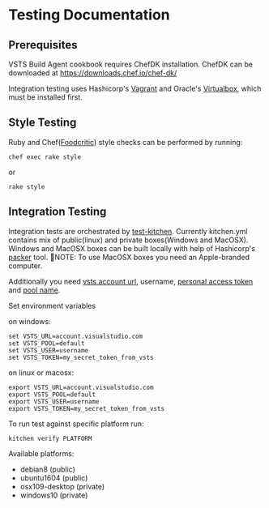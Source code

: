 # Testing Documentation

## Prerequisites
VSTS Build Agent cookbook requires ChefDK installation. ChefDK can be downloaded at https://downloads.chef.io/chef-dk/

Integration testing uses Hashicorp's [Vagrant](https://www.vagrantup.com/downloads.html) and Oracle's [Virtualbox](https://www.virtualbox.org/wiki/Downloads), which must be installed first.

## Style Testing
Ruby and Chef([Foodcritic](http://www.foodcritic.io/)) style checks can be performed by running:
```
chef exec rake style
```
or
```
rake style
```

## Integration Testing
Integration tests are orchestrated by [test-kitchen](https://github.com/test-kitchen/test-kitchen). Currently kitchen.yml contains mix of public(linux) and private boxes(Windows and MacOSX). Windows and MacOSX boxes can be built locally with help of Hashicorp's [packer](https://www.packer.io/) tool.
:small_red_triangle:NOTE: To use MacOSX boxes you need an Apple-branded computer.

Additionally you need [vsts account url](https://www.visualstudio.com/en-us/get-started/setup/sign-up-for-visual-studio-online), username, [personal access token](http://roadtoalm.com/2015/07/22/using-personal-access-tokens-to-access-visual-studio-online/) and [pool name](http://blog.devmatter.com/understanding-pools-and-queues-in-vso/).

Set environment variables

on windows:
```
set VSTS_URL=account.visualstudio.com
set VSTS_POOL=default
set VSTS_USER=username
set VSTS_TOKEN=my_secret_token_from_vsts
```
on linux or macosx:
```
export VSTS_URL=account.visualstudio.com
export VSTS_POOL=default
export VSTS_USER=username
export VSTS_TOKEN=my_secret_token_from_vsts
```

To run test against specific platform run:
```
kitchen verify PLATFORM
```

Available platforms:
* debian8 (public)
* ubuntu1604 (public)
* osx109-desktop (private)
* windows10 (private)
